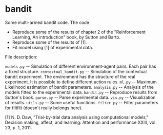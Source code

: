 # bandit
Some multi-armed bandit code. The code

- Reproduce some of the results of chapter 2 of the "Reinforcement Learning, An introduction" book, by Sutton and Barto.
- Reproduce some of the results of [1].
- Fit model using [1] of experimental data.

File description:


```models.py``` -- Simulation of different environment-agent pairs. Each pair has a fixed structure.
```contextual_bandit.py``` -- Simulation of the contextual bandit experiment. The environment has the structure of the real experiment. It is possible to define different action rules.
```ml.py``` -- Maximum Likelihood estimation of bandit parameters.
```analysis.py``` -- Analysis of the models fitted to the experimental data.
```bandit.py``` -- Reproduce results from Sutton's book.
```parse.py``` -- Parse experimental data.
```vis.py``` -- Visualization of results.
```utils.py``` -- Some useful functions.
```filter.py``` -- Filter parameters for filtfilt (doesn't really belongs here).



[1] N. D. Daw, "Trial-by-trial data analysis using computational models,"
    Decision making, affect, and learning: Attention and performance XXIII,
    vol. 23, p. 1, 2011.

